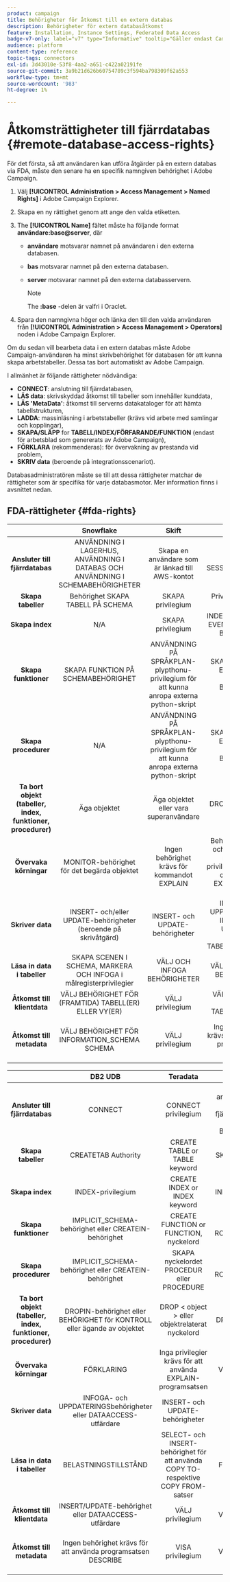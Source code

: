 ```yaml
---
product: campaign
title: Behörigheter för åtkomst till en extern databas
description: Behörigheter för extern databasåtkomst
feature: Installation, Instance Settings, Federated Data Access
badge-v7-only: label="v7" type="Informative" tooltip="Gäller endast Campaign Classic v7"
audience: platform
content-type: reference
topic-tags: connectors
exl-id: 3d43010e-53f8-4aa2-a651-c422a02191fe
source-git-commit: 3a9b21d626b60754789c3f594ba798309f62a553
workflow-type: tm+mt
source-wordcount: '983'
ht-degree: 1%

---
```


# Åtkomsträttigheter till fjärrdatabas {#remote-database-access-rights}



För det första, så att användaren kan utföra åtgärder på en extern databas via FDA, måste den senare ha en specifik namngiven behörighet i Adobe Campaign.

1. Välj **[!UICONTROL Administration > Access Management > Named Rights]** i Adobe Campaign Explorer.
1. Skapa en ny rättighet genom att ange den valda etiketten.
1. The **[!UICONTROL Name]** fältet måste ha följande format **användare:base@server**, där

   * **användare** motsvarar namnet på användaren i den externa databasen.
   * **bas** motsvarar namnet på den externa databasen.
   * **server** motsvarar namnet på den externa databasservern.

     >[!NOTE]
     >
     >The **:base** -delen är valfri i Oraclet.

1. Spara den namngivna höger och länka den till den valda användaren från **[!UICONTROL Administration > Access Management > Operators]** noden i Adobe Campaign Explorer.

Om du sedan vill bearbeta data i en extern databas måste Adobe Campaign-användaren ha minst skrivbehörighet för databasen för att kunna skapa arbetstabeller. Dessa tas bort automatiskt av Adobe Campaign.

I allmänhet är följande rättigheter nödvändiga:

* **CONNECT**: anslutning till fjärrdatabasen,
* **LÄS data**: skrivskyddad åtkomst till tabeller som innehåller kunddata,
* **LÄS &#39;MetaData&#39;**: åtkomst till serverns datakataloger för att hämta tabellstrukturen,
* **LADDA**: massinläsning i arbetstabeller (krävs vid arbete med samlingar och kopplingar),
* **SKAPA/SLÄPP** for **TABELL/INDEX/FÖRFARANDE/FUNKTION** (endast för arbetsblad som genererats av Adobe Campaign),
* **FÖRKLARA** (rekommenderas): för övervakning av prestanda vid problem,
* **SKRIV data** (beroende på integrationsscenariot).

Databasadministratören måste se till att dessa rättigheter matchar de rättigheter som är specifika för varje databasmotor. Mer information finns i avsnittet nedan.

## FDA-rättigheter {#fda-rights}

|   | Snowflake | Skift | Oracle | SQLServer | PostgreSQL | MySQL |
|:-:|:-:|:-:|:-:|:-:|:-:|:-:|
| **Ansluter till fjärrdatabas** | ANVÄNDNING I LAGERHUS, ANVÄNDNING I DATABAS OCH ANVÄNDNING I SCHEMABEHÖRIGHETER | Skapa en användare som är länkad till AWS-kontot | SKAPA SESSIONSprivilegium | CONNECT behörighet | CONNECT privilegium | Skapa en användare som är bunden till en fjärrvärddator som har ALLA BEHÖRIGHETER |
| **Skapa tabeller** | Behörighet SKAPA TABELL PÅ SCHEMA | SKAPA privilegium | Privilegium SKAPA TABELL | SKAPA TABELLBEHÖRIGHET | SKAPA privilegium | SKAPA privilegium |
| **Skapa index** | N/A | SKAPA privilegium | INDEX- eller CREATE EVENTUELL INDEX-BEHÖRIGHET | ALTERNATIVbehörighet | SKAPA privilegium | INDEX-privilegium |
| **Skapa funktioner** | SKAPA FUNKTION PÅ SCHEMABEHÖRIGHET | ANVÄNDNING PÅ SPRÅKPLAN-plypthonu-privilegium för att kunna anropa externa python-skript | SKAPA PROCEDUR ELLER SKAPA VALFRITT BEHÖRIGHET | SKAPA FUNKTIONSTILLSTÅND | Behörighet att använda | SKAPA ROUTINprivilegium |
| **Skapa procedurer** | N/A | ANVÄNDNING PÅ SPRÅKPLAN-plypthonu-privilegium för att kunna anropa externa python-skript | SKAPA PROCEDUR ELLER SKAPA VALFRITT BEHÖRIGHET | SKAPA PROCESSTILLSTÅND | Behörighet för ANVÄNDNING (procedurer är funktioner) | SKAPA ROUTINprivilegium |
| **Ta bort objekt (tabeller, index, funktioner, procedurer)** | Äga objektet | Äga objektet eller vara superanvändare | DROP ANY &lt; object > privilege | ALTERNATIVbehörighet | Tabell: äger tabellindexet: äger indexfunktionen: äger funktionen | DROP-privilegium |
| **Övervaka körningar** | MONITOR-behörighet för det begärda objektet | Ingen behörighet krävs för kommandot EXPLAIN | Behörighet INSERT och SELECT samt nödvändiga privilegier för att köra den sats som EXPLAIN-planen baseras på | SHOWPLAN-behörighet | Inga privilegier krävs för att använda EXPLAIN-programsatsen | VÄLJ privilegium |
| **Skriver data** | INSERT- och/eller UPDATE-behörigheter (beroende på skrivåtgärd) | INSERT- och UPDATE-behörigheter | INFOGA OCH UPPDATERA ELLER INFOGA OCH UPPDATERA VALFRITT TABELLBEHÖRIGHET | INFOGA- och UPPDATERINGSbehörigheter | INSERT- och UPDATE-behörigheter | INSERT- och UPDATE-behörigheter |
| **Läsa in data i tabeller** | SKAPA SCENEN I SCHEMA, MARKERA OCH INFOGA i målregisterprivilegier | VÄLJ OCH INFOGA BEHÖRIGHETER | VÄLJ OCH INFOGA BEHÖRIGHETER | INFOGA, ADMINISTRERA BULK-ÅTGÄRDER OCH ALTER TABLE-behörigheter | VÄLJ OCH INFOGA BEHÖRIGHETER | FILE-privilegium |
| **Åtkomst till klientdata** | VÄLJ BEHÖRIGHET FÖR (FRAMTIDA) TABELL(ER) ELLER VY(ER) | VÄLJ privilegium | VÄLJ ELLER VÄLJ ETT TABELLprivilegium | VÄLJ behörighet | VÄLJ privilegium | VÄLJ privilegium |
| **Åtkomst till metadata** | VÄLJ BEHÖRIGHET FÖR INFORMATION_SCHEMA SCHEMA | VÄLJ privilegium | Ingen behörighet krävs för att använda programsatsen DESCRIBE | VISA DEFINITIONSTILLSTÅND | Inget privilegium krävs för att använda kommandot &quot;\d table&quot; | VÄLJ privilegium |

|   | DB2 UDB | Teradata | InfiniDB | Sybase IQ/Sybase ASE | Netezza | AsterData |
|:-:|:-:|:-:|:-:|:-:|:-:|:-:|
| **Ansluter till fjärrdatabas** | CONNECT | CONNECT privilegium | Skapa en användare som är bunden till en fjärrvärddator som har ALLA BEHÖRIGHETER | Ingen behörighet krävs för programsatsen CONNECT | Inget privilegium krävs | CONNECT privilegium |
| **Skapa tabeller** | CREATETAB Authority | CREATE TABLE or TABLE keyword | SKAPA privilegium | RESURSutfärdare och SKAPA behörighet | TABELLprivilegium | SKAPA privilegium |
| **Skapa index** | INDEX-privilegium | CREATE INDEX or INDEX keyword | INDEX-privilegium | RESURSutfärdare och SKAPA behörighet | INDEX-privilegium | SKAPA privilegium |
| **Skapa funktioner** | IMPLICIT_SCHEMA-behörighet eller CREATEIN-behörighet | CREATE FUNCTION or FUNCTION, nyckelord | SKAPA ROUTINprivilegium | RESURSANSVARIG eller DBA-myndighet för Java-funktioner | BEHÖRIGHET FÖR FUNKTION | SKAPA FUNKTIONSBEHÖRIGHET |
| **Skapa procedurer** | IMPLICIT_SCHEMA-behörighet eller CREATEIN-behörighet | SKAPA nyckelordet PROCEDUR eller PROCEDURE | SKAPA ROUTINprivilegium | RESURSANSVARIG | BEHÖRIGHET FÖR FÖRFARANDE | SKAPA FUNKTIONSBEHÖRIGHET |
| **Ta bort objekt (tabeller, index, funktioner, procedurer)** | DROPIN-behörighet eller BEHÖRIGHET för KONTROLL eller ägande av objektet | DROP &lt; object > eller objektrelaterat nyckelord | DROP-privilegium | Äger objektet eller DBA-utfärdaren | DROP-privilegium | Äga objektet |
| **Övervaka körningar** | FÖRKLARING | Inga privilegier krävs för att använda EXPLAIN-programsatsen | VÄLJ privilegium | Endast en systemadministratör kan köra sp_showplan | Inga privilegier krävs för att använda EXPLAIN-programsatsen | Inga privilegier krävs för att använda EXPLAIN-programsatsen |
| **Skriver data** | INFOGA- och UPPDATERINGSbehörigheter eller DATAACCESS-utfärdare | INSERT- och UPDATE-behörigheter | INSERT- och UPDATE-behörigheter | INFOGA- och UPPDATERINGSbehörigheter | INSERT- och UPDATE-behörigheter | INSERT- och UPDATE-behörigheter |
| **Läsa in data i tabeller** | BELASTNINGSTILLSTÅND | SELECT- och INSERT-behörighet för att använda COPY TO- respektive COPY FROM-satser | FILE-privilegium | Var ägare av tabellen eller behörigheten ALTER. Beroende på alternativet -gl kan LOAD TABLE bara utföras om användaren har DBA-behörighet | VÄLJ OCH INFOGA BEHÖRIGHETER | VÄLJ OCH INFOGA BEHÖRIGHETER |
| **Åtkomst till klientdata** | INSERT/UPDATE-behörighet eller DATAACCESS-utfärdare | VÄLJ privilegium | VÄLJ privilegium | VÄLJ behörighet | VÄLJ privilegium | VÄLJ privilegium |
| **Åtkomst till metadata** | Ingen behörighet krävs för att använda programsatsen DESCRIBE | VISA privilegium | VÄLJ privilegium | Ingen behörighet krävs för programsatsen DESCRIBE | Inget privilegium krävs för att använda kommandot &quot;\d table&quot; | Ingen behörighet krävs för att använda kommandot VISA |
